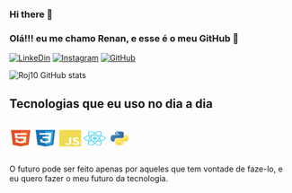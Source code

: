 ### Hi there 👋

### Olá!!! eu me chamo Renan, e esse é o meu GitHub 🎉

[![LinkeDin](https://img.shields.io/badge/LinkedIn-0077B5?style=for-the-badge&logo=linkedin&logoColor=white)](https://www.linkedin.com/in/renan-jussiani-223468257/)
[![Instagram](https://img.shields.io/badge/Instagram-E4405F?style=for-the-badge&logo=instagram&logoColor=white)](https://www.instagram.com/renan_jussiani/)
[![GitHub](https://img.shields.io/badge/GitHub-100000?style=for-the-badge&logo=github&logoColor=white)](https://github.com/Roj10)<br/>

![Roj10 GitHub stats](https://github-readme-stats.vercel.app/api?username=Roj10&show_icons=true&theme=dracula)

## Tecnologias que eu uso no dia a dia

<div style="display: inline_block"><br/>
  <img align="center" alt="Rafa-HTML" height="30" width="40" src="https://raw.githubusercontent.com/devicons/devicon/master/icons/html5/html5-original.svg">
  <img align="center" alt="Rafa-CSS" height="30" width="40" src="https://raw.githubusercontent.com/devicons/devicon/master/icons/css3/css3-original.svg">
  <img align="center" alt="Rafa-Js" height="30" width="40" src="https://raw.githubusercontent.com/devicons/devicon/master/icons/javascript/javascript-plain.svg">
  <img align="center" alt="Rafa-React" height="30" width="40" src="https://raw.githubusercontent.com/devicons/devicon/master/icons/react/react-original.svg">
  <img align="center" alt="Rafa-Python" height="30" width="40" src="https://raw.githubusercontent.com/devicons/devicon/master/icons/python/python-original.svg">
<div/><br/>

O futuro pode ser feito apenas por aqueles que tem vontade de faze-lo, e eu quero fazer o meu futuro da tecnologia.
